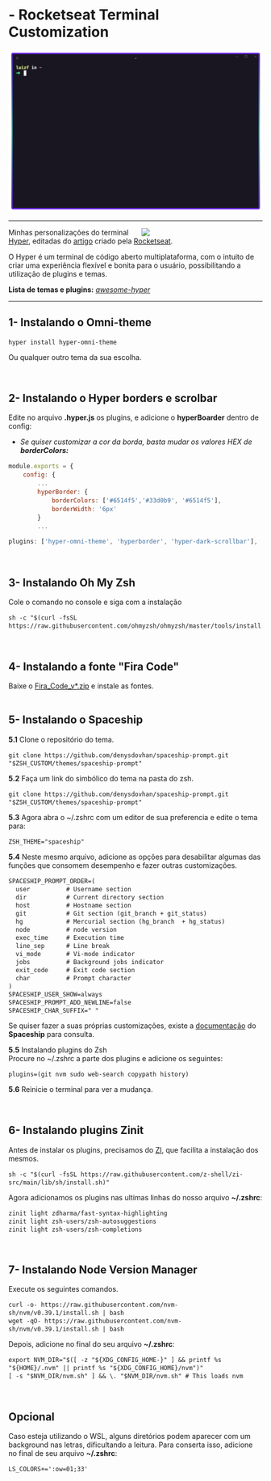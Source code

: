 # - Rocketseat Terminal Customization
<img src="./images/terminal1.png">


<hr>
<img align="right" width="240" src="./images/favicon.ico">
Minhas personalizações do terminal <a href="https://hyper.is/">Hyper</a>, editadas do <a href="https://blog.rocketseat.com.br/terminal-com-oh-my-zsh-spaceship-dracula-e-mais/">artigo</a> criado pela <a href="https://www.rocketseat.com.br/">Rocketseat</a>.

O Hyper é um terminal de código aberto multiplataforma, com o intuito de criar uma experiência flexível e bonita para o usuário, possibilitando a utilização de plugins e temas.

**Lista de temas e plugins:** <a href="https://github.com/bnb/awesome-hyper">*awesome-hyper*</a>
<br>

<hr>

## 1- Instalando o Omni-theme
```console
hyper install hyper-omni-theme
```
Ou qualquer outro tema da sua escolha.

<br>

## 2- Instalando o Hyper borders e scrolbar

Edite no arquivo **.hyper.js** os plugins, e adicione o **hyperBoarder** dentro de config: <br>
- *Se quiser customizar a cor da borda, basta mudar os valores HEX de **borderColors:***

```javascript
module.exports = {
    config: {
        ...
        hyperBorder: {
            borderColors: ['#6514f5','#33d0b9', '#6514f5'],
            borderWidth: '6px'
        }
        ...
```

```javascript
plugins: ['hyper-omni-theme', 'hyperborder', 'hyper-dark-scrollbar'],
```
<br>

## 3- Instalando Oh My Zsh

Cole o comando no console e siga com a instalação
```console
sh -c "$(curl -fsSL https://raw.githubusercontent.com/ohmyzsh/ohmyzsh/master/tools/install.sh)"
```
<br>

## 4- Instalando a fonte "Fira Code" 
Baixe o <a href="https://github.com/tonsky/FiraCode/releases">Fira_Code_v*.zip</a> e instale as fontes. <br>
<br>

## 5- Instalando o Spaceship

**5.1** Clone o repositório do tema.
```console
git clone https://github.com/denysdovhan/spaceship-prompt.git "$ZSH_CUSTOM/themes/spaceship-prompt"
```
**5.2** Faça um link do simbólico do tema na pasta do zsh.
```console
git clone https://github.com/denysdovhan/spaceship-prompt.git "$ZSH_CUSTOM/themes/spaceship-prompt"
```

**5.3** Agora abra o ~/.zshrc com um editor de sua preferencia e edite o tema para:
```console
ZSH_THEME="spaceship"
```
**5.4** Neste mesmo arquivo, adicione as opções para desabilitar algumas das funções que consomem desempenho e fazer outras customizações.

```console
SPACESHIP_PROMPT_ORDER=(
  user          # Username section
  dir           # Current directory section
  host          # Hostname section
  git           # Git section (git_branch + git_status)
  hg            # Mercurial section (hg_branch  + hg_status)
  node          # node version
  exec_time     # Execution time
  line_sep      # Line break
  vi_mode       # Vi-mode indicator
  jobs          # Background jobs indicator
  exit_code     # Exit code section
  char          # Prompt character
)
SPACESHIP_USER_SHOW=always
SPACESHIP_PROMPT_ADD_NEWLINE=false
SPACESHIP_CHAR_SUFFIX=" "
```
Se quiser fazer a suas próprias customizações, existe a <a href="https://spaceship-prompt.sh/options/">documentação</a> do **Spaceship** para consulta.

**5.5** Instalando plugins do Zsh <br>
Procure no ~/.zshrc a parte dos plugins e adicione os seguintes:
```console
plugins=(git nvm sudo web-search copypath history)
```

**5.6** Reinicie o terminal para ver a mudança.

<br>

## 6- Instalando plugins Zinit
Antes de instalar os plugins, precisamos do <a href="https://z-shell.pages.dev/">ZI</a>, que facilita a instalação dos mesmos.

```console
sh -c "$(curl -fsSL https://raw.githubusercontent.com/z-shell/zi-src/main/lib/sh/install.sh)"
```

Agora adicionamos os plugins nas ultimas linhas do nosso arquivo **~/.zshrc**:

```console
zinit light zdharma/fast-syntax-highlighting
zinit light zsh-users/zsh-autosuggestions
zinit light zsh-users/zsh-completions
```
<br>

## 7- Instalando Node Version Manager
Execute os seguintes comandos.
```console
curl -o- https://raw.githubusercontent.com/nvm-sh/nvm/v0.39.1/install.sh | bash
wget -qO- https://raw.githubusercontent.com/nvm-sh/nvm/v0.39.1/install.sh | bash
```
Depois, adicione no final do seu arquivo **~/.zshrc**:
```console
export NVM_DIR="$([ -z "${XDG_CONFIG_HOME-}" ] && printf %s "${HOME}/.nvm" || printf %s "${XDG_CONFIG_HOME}/nvm")"
[ -s "$NVM_DIR/nvm.sh" ] && \. "$NVM_DIR/nvm.sh" # This loads nvm
```
<br>

## Opcional
Caso esteja utilizando o WSL, alguns diretórios podem aparecer com um background nas letras, dificultando a leitura.
Para conserta isso, adicione no final de seu arquivo **~/.zshrc**:
```console
LS_COLORS+=':ow=01;33'
```
